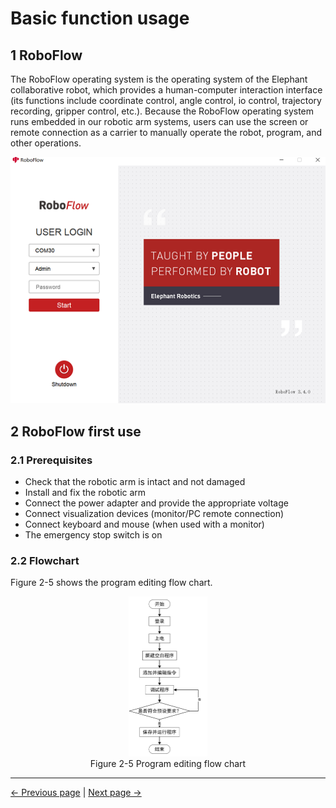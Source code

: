# Basic function usage

## 1 RoboFlow
The RoboFlow operating system is the operating system of the Elephant collaborative robot, which provides a human-computer interaction interface (its functions include coordinate control, angle control, io control, trajectory recording, gripper control, etc.). Because the RoboFlow operating system runs embedded in our robotic arm systems, users can use the screen or remote connection as a carrier to manually operate the robot, program, and other operations.
<div align=center><img src="../resources/2-serialproduct/6.2.2.1_1.png"></div>

## 2 RoboFlow first use

### 2.1 Prerequisites

- Check that the robotic arm is intact and not damaged
- Install and fix the robotic arm
- Connect the power adapter and provide the appropriate voltage
- Connect visualization devices (monitor/PC remote connection)
- Connect keyboard and mouse (when used with a monitor)
- The emergency stop switch is on

### 2.2 Flowchart

Figure 2-5 shows the program editing flow chart.

<div align=center><img src="../resources/2-serialproduct/myCobot%20Pro%20600/Chinese/Drawing 28.png" alt="img" style="zoom: 25%;" /> </div>

<center>Figure 2-5 Program editing flow chart</center>

---
[← Previous page](../4-FirstInstallAndUse/4.3-Power-onTestGuide.md) | [Next page → ](./5.2-ApplicationUse.md)